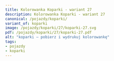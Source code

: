 ```yaml
---
title: Kolorowanka Koparki - wariant 27
description: Kolorowanka Koparki - wariant 27
canonical: /pojazdy/koparki/
variant_of: koparki
image: /pojazdy/koparki/27/koparki-27.svg
pdf: /pojazdy/koparki/27/koparki-27.pdf
alt: "koparki – pobierz i wydrukuj kolorowankę"
tags:
- pojazdy
- koparki
---
```

